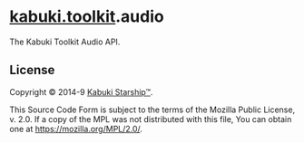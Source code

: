 # [kabuki.toolkit](https://github.com/kabuki-starship/kabuki.toolkit).audio

The Kabuki Toolkit Audio API.

## License

Copyright © 2014-9 [Kabuki Starship™](https://kabukistarship.com).

This Source Code Form is subject to the terms of the Mozilla Public License, v. 2.0. If a copy of the MPL was not distributed with this file, You can obtain one at <https://mozilla.org/MPL/2.0/>.
